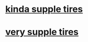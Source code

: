#  
# <a href="https://www.renehersecycles.com/product-category/components/tires/">kinda supple tires</a>
# <a href="https://ultradynamico.com/">very supple tires</a>
